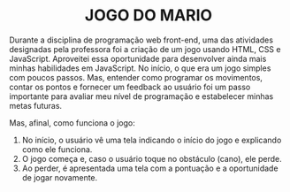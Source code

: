 <h1 align="center">JOGO DO MARIO</h1>
<p align="star">
Durante a disciplina de programação web front-end, uma das atividades designadas pela professora foi a criação de um jogo usando HTML, CSS e JavaScript. Aproveitei essa oportunidade para desenvolver ainda mais minhas habilidades em JavaScript. No início, o que era um jogo simples com poucos passos. Mas, entender como programar os movimentos, contar os pontos e fornecer um feedback ao usuário foi um passo importante para avaliar meu nível de programação e estabelecer minhas metas futuras.

Mas, afinal, como funciona o jogo:

1. No início, o usuário vê uma tela indicando o início do jogo e explicando como ele funciona.
2. O jogo começa e, caso o usuário toque no obstáculo (cano), ele perde.
3. Ao perder, é apresentada uma tela com a pontuação e a oportunidade de jogar novamente.
</p>

